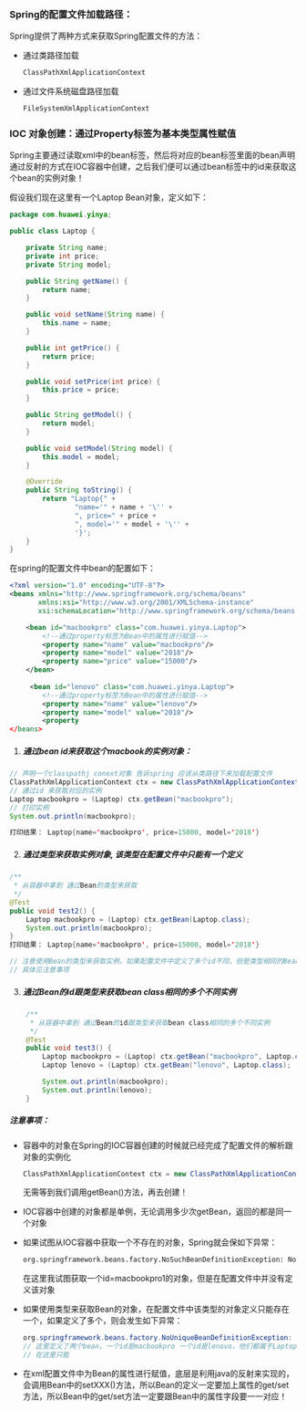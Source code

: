 ###  Spring的配置文件加载路径：

Spring提供了两种方式来获取Spring配置文件的方法：

- 通过类路径加载

  ```java
  ClassPathXmlApplicationContext
  ```

- 通过文件系统磁盘路径加载

  ```java
  FileSystemXmlApplicationContext
  ```

### IOC 对象创建：通过Property标签为基本类型属性赋值

Spring主要通过读取xml中的bean标签，然后将对应的bean标签里面的bean声明通过反射的方式在IOC容器中创建，之后我们便可以通过bean标签中的id来获取这个bean的实例对象！

假设我们现在这里有一个Laptop Bean对象，定义如下：

```java
package com.huawei.yinya;

public class Laptop {

    private String name;
    private int price;
    private String model;

    public String getName() {
        return name;
    }

    public void setName(String name) {
        this.name = name;
    }

    public int getPrice() {
        return price;
    }

    public void setPrice(int price) {
        this.price = price;
    }

    public String getModel() {
        return model;
    }

    public void setModel(String model) {
        this.model = model;
    }

    @Override
    public String toString() {
        return "Laptop{" +
                "name='" + name + '\'' +
                ", price=" + price +
                ", model='" + model + '\'' +
                '}';
    }
}
```

在spring的配置文件中bean的配置如下：

```xml
<?xml version="1.0" encoding="UTF-8"?>
<beans xmlns="http://www.springframework.org/schema/beans"
       xmlns:xsi="http://www.w3.org/2001/XMLSchema-instance"
       xsi:schemaLocation="http://www.springframework.org/schema/beans http://www.springframework.org/schema/beans/spring-beans.xsd">

    <bean id="macbookpro" class="com.huawei.yinya.Laptop">
        <!--通过property标签为Bean中的属性进行赋值-->
        <property name="name" value="macbookpro"/>
        <property name="model" value="2018"/>
        <property name="price" value="15000"/>
    </bean>
    
     <bean id="lenovo" class="com.huawei.yinya.Laptop">
        <!--通过property标签为Bean中的属性进行赋值-->
        <property name="name" value="lenovo"/>
        <property name="model" value="2018"/>
        <property
</beans>
```

1. ##### 通过bean id来获取这个macbook的实例对象：

```java
// 声明一个classpathj conext对象 告诉spring 应该从类路径下来加载配置文件
ClassPathXmlApplicationContext ctx = new ClassPathXmlApplicationContext("spring.xml");
// 通过id 来获取对应的实例
Laptop macbookpro = (Laptop) ctx.getBean("macbookpro");
// 打印实例   
System.out.println(macbookpro);

打印结果： Laptop{name='macbookpro', price=15000, model='2018'}
```

2. ##### 通过类型来获取实例对象, 该类型在配置文件中只能有一个定义 

```java
/**
 * 从容器中拿到 通过Bean的类型来获取
 */
@Test
public void test2() {
    Laptop macbookpro = (Laptop) ctx.getBean(Laptop.class);
    System.out.println(macbookpro);
}
打印结果： Laptop{name='macbookpro', price=15000, model='2018'}

// 注意使用Bean的类型来获取实例，如果配置文件中定义了多个id不同，但是类型相同的Bean对象，则获取会失败，
// 具体见注意事项
```

3. ##### 通过Bean的id跟类型来获取bean class相同的多个不同实例

```java
    /**
     * 从容器中拿到 通过Bean的id跟类型来获取bean class相同的多个不同实例
     */
    @Test
    public void test3() {
        Laptop macbookpro = (Laptop) ctx.getBean("macbookpro", Laptop.class);
        Laptop lenovo = (Laptop) ctx.getBean("lenovo", Laptop.class);

        System.out.println(macbookpro);
        System.out.println(lenovo);
    }
```

##### 注意事项：

- 容器中的对象在Spring的IOC容器创建的时候就已经完成了配置文件的解析跟对象的实例化

  ```java
  ClassPathXmlApplicationContext ctx = new ClassPathXmlApplicationContext("spring.xml");
  ```

  无需等到我们调用getBean()方法，再去创建！

- IOC容器中创建的对象都是单例，无论调用多少次getBean，返回的都是同一个对象 

- 如果试图从IOC容器中获取一个不存在的对象，Spring就会保如下异常：

  ```xml
  org.springframework.beans.factory.NoSuchBeanDefinitionException: No bean named 'macbookpro1' available
  ```

  在这里我试图获取一个id=macbookpro1的对象，但是在配置文件中并没有定义该对象

- 如果使用类型来获取Bean的对象，在配置文件中该类型的对象定义只能存在一个，如果定义了多个，则会发生如下异常：

  ```java
  org.springframework.beans.factory.NoUniqueBeanDefinitionException: No qualifying bean of type 'com.huawei.yinya.Laptop' available: expected single matching bean but found 2: macbookpro,lenovo
  // 这里定义了两个bean，一个id是macbookpro 一个id是lenovo，他们都属于Laptop，所以获取失败！
  // 在这里只能
  ```

  

- 在xml配置文件中为Bean的属性进行赋值，底层是利用java的反射来实现的，会调用Bean中的setXXX()方法，所以Bean的定义一定要加上属性的get/set方法，所以Bean中的get/set方法一定要跟Bean中的属性字段要一一对应！

